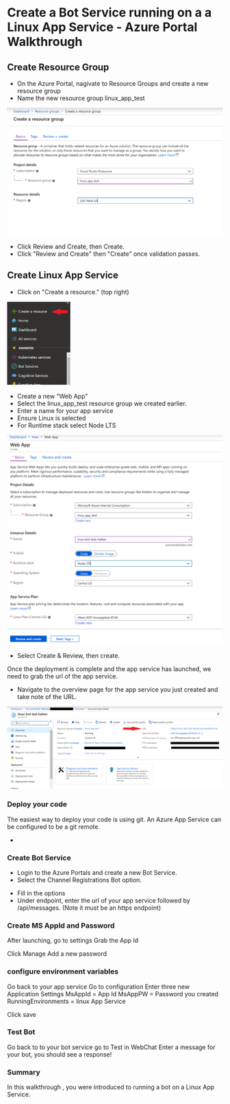 # Create a Bot Service running on a a Linux App Service - Azure Portal Walkthrough

## Create Resource Group

* On the Azure Portal, nagivate to Resource Groups and create a new resource group
* Name the new resource group linux_app_test

<img src="images/resourcegroup.png">

* Click Review and Create, then Create. 
* Click "Review and Create" then "Create" once validation passes.

## Create Linux App Service

* Click on "Create a resource." (top right) 

<img src="images/create_resource.png" width="150px">

* Create a new "Web App"
* Select the linux_app_test resource group we created earlier.
* Enter a name for your app service
* Ensure Linux is selected
* For Runtime stack select Node LTS

<img src="images/webapp.png" >

* Select Create & Review, then create.

Once the deployment is complete and the app service has launched, we need to grab the url of the app service.

* Navigate to the overview page for the app service you just created and take note of the URL.

<img src="images/app_service_url.png" />

### Deploy your code 
The easiest way to deploy your code is using git. An Azure App Service can be configured to be a git remote. 

* 

### Create Bot Service

* Login to the Azure Portals and create a new Bot Service. 
* Select the Channel Registrations Bot option.

<screen shot channel reg bot selection>

* Fill in the options
* Under endpoint, enter the url of your app service  followed by /api/messages. (Note it must be an https endpoint)

<screen shot channel reg bot input>

### Create MS AppId and Password

After launching, go to settings
Grab the App Id

<screen shot app id on bot serttings>

Click Manage
Add a new password

<screen shot adding new password>

### configure environment variables
Go back to your app service
Go to configuration
Enter three new Application Settings
  MsAppId = App Id
  MsAppPW = Password you created
  RunningEnvironments = linux App Service

<screen shot App settings>

Click save


### Test Bot
Go back to to your bot service
go to Test in WebChat
Enter a message for your bot, you should see a response!

<screen shot Bot Running in Azure>

### Summary
In this walkthrough , you were introduced to running a bot on a Linux App Service.